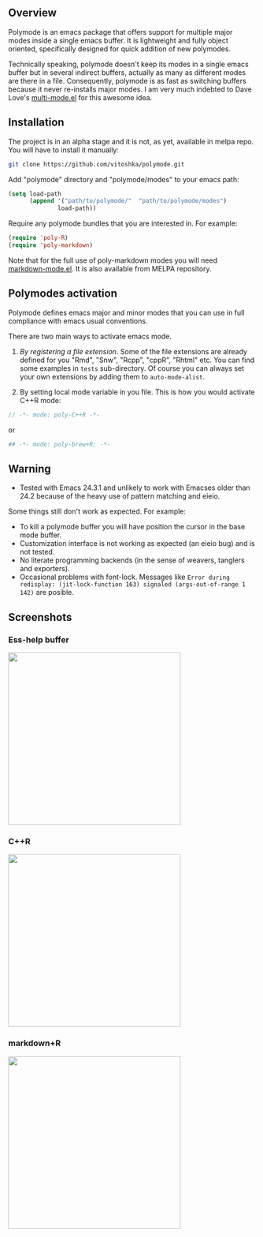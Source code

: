
## Overview

Polymode is an emacs package that offers support for multiple major modes inside
a single emacs buffer. It is lightweight and fully object oriented, specifically
designed for quick addition of new polymodes.

Technically speaking, polymode doesn't keep its modes in a single emacs buffer
but in several indirect buffers, actually as many as different modes are there
in a file. Consequently, polymode is as fast as switching buffers because it
never re-installs major modes. I am very much indebted to Dave Love's
[multi-mode.el](http://www.loveshack.ukfsn.org/emacs/multi-mode.el) for this
awesome idea.


## Installation 

The project is in an alpha stage and it is not, as yet, available in melpa
repo. You will have to install it manually:

```sh
git clone https://github.com/vitoshka/polymode.git
```

Add "polymode" directory and "polymode/modes" to your emacs path:

```lisp 
(setq load-path
      (append '("path/to/polymode/"  "path/to/polymode/modes")
              load-path))
```

Require any polymode bundles that you are interested in. For example:

```lisp
(require 'poly-R)
(require 'poly-markdown)
```

Note that for the full use of poly-markdown modes you will need
[markdown-mode.el](http://jblevins.org/projects/markdown-mode/). It is also
available from MELPA repository.


## Polymodes activation

Polymode defines emacs major and minor modes that you can use in full compliance
with emacs usual conventions.

There are two main ways to activate emacs mode. 

   1. _By registering a file extension_. Some of the file extensions are already
defined for you "Rmd", "Snw", "Rcpp", "cppR", "Rhtml" etc. You can find some
examples in `tests` sub-directory. Of course you can always set your own
extensions by adding them to `auto-mode-alist`.

   1. By setting local mode variable in you file. This is how you would activate C++R mode:
   
   ```c++
   // -*- mode: poly-C++R -*-
   ```
   or 
   ```sh
   ## -*- mode: poly-brew+R; -*-
   ```


<!-- ## Naming conventions  -->

<!-- The core polymode object and modes are usually named as "engine+submode", or -->
<!-- "base_mode+submode" like "noweb+R", "markdown+R", "C++R" and "R++C".  -->

<!-- todo: more to come on this ... need to define object hierarchy for the full story. -->


## Warning

   * Tested with Emacs 24.3.1 and unlikely to work with Emacses older
     than 24.2 because of the heavy use of pattern matching and eieio.
   
Some things still don't work as expected. For example:
    
   * To kill a polymode buffer you will have position the cursor in the base mode buffer. 
   * Customization interface is not working as expected (an eieio bug) and is
     not tested. 
   * No literate programming backends (in the sense of weavers, tanglers and
     exporters).
   * Occasional problems with font-lock. Messages like `Error during
     redisplay: (jit-lock-function 163) signaled (args-out-of-range 1
     142)` are posible.
     
     
## Screenshots

### Ess-help buffer

<img src="img/ess-help.png" width="350px"/>

### C++R
<img src="img/cppR.png" width="350px"/>

### markdown+R

<img src="img/Rmd.png" width="350px"/>




